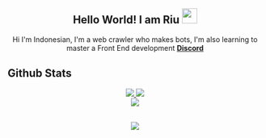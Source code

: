 <h2 align="center">
  Hello World! I am <strong>Riu</strong> <img src="https://raw.githubusercontent.com/MartinHeinz/MartinHeinz/master/wave.gif" width="30px">
</h2>
<p align="center">
 Hi I'm Indonesian, I'm a web crawler who makes bots, I'm also learning to master a Front End development <strong> <a href="https://discord.gg/kQujhRTdu6">Discord</a></strong>
</br>

## Github Stats  

<p align="center">
    <a href="https://github.com/Riudev/">
        <img src="https://github-readme-streak-stats.herokuappcom?user=Riudev&hide_border=true&background=0D1117&currStreakLabel=FFFFFF&sideLabels=FFFFFF&currStreakNum=FFFFFF&dates=FFFFFF&sideNums=FFFFFF&fire=f04848&ring=f04848&stroke=FFFFFFFF)](https://git.io/streak-stats" />
  </a> 
  <a href="https://github.com/Riudev/">
        <img src="https://github-readme-stats.vercel.app/api?username=Riudev&show_icons=true&theme=gruvbox" />
  </a>

<br>

<a href="https://github.com/Riudev">
        <img src="https://github-readme-stats.vercel.app/api/top-langs/?username=Riudev&theme=gruvbox&langs_count=8&layout=compact" />
  </a>
</p>
  
<br>

<div align="center">
            <a href="https://www.buymeacoffee.com/spectachill" target="_blank" style="display: inline-block;">
    <div align="center>
<img src="https://img.shields.io/badge/Donate-Buy%20Me%20A%20Coffee-orange.svg?style=flat-square" align="center"/></a></div>
<img src="https://komarev.com/ghpvc/?username=Riudev&&style=flat-square" align="center" />
</div>
</div> 
